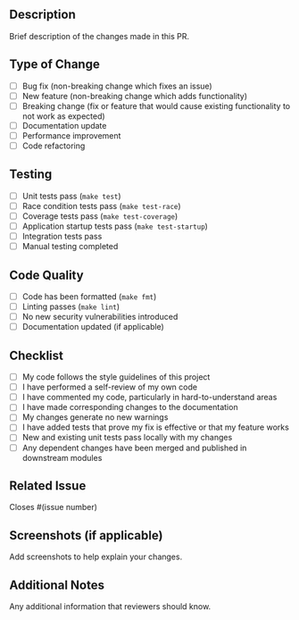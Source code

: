 ## Description
Brief description of the changes made in this PR.

## Type of Change
- [ ] Bug fix (non-breaking change which fixes an issue)
- [ ] New feature (non-breaking change which adds functionality)
- [ ] Breaking change (fix or feature that would cause existing functionality to not work as expected)
- [ ] Documentation update
- [ ] Performance improvement
- [ ] Code refactoring

## Testing
- [ ] Unit tests pass (`make test`)
- [ ] Race condition tests pass (`make test-race`)
- [ ] Coverage tests pass (`make test-coverage`)
- [ ] Application startup tests pass (`make test-startup`)
- [ ] Integration tests pass
- [ ] Manual testing completed

## Code Quality
- [ ] Code has been formatted (`make fmt`)
- [ ] Linting passes (`make lint`)
- [ ] No new security vulnerabilities introduced
- [ ] Documentation updated (if applicable)

## Checklist
- [ ] My code follows the style guidelines of this project
- [ ] I have performed a self-review of my own code
- [ ] I have commented my code, particularly in hard-to-understand areas
- [ ] I have made corresponding changes to the documentation
- [ ] My changes generate no new warnings
- [ ] I have added tests that prove my fix is effective or that my feature works
- [ ] New and existing unit tests pass locally with my changes
- [ ] Any dependent changes have been merged and published in downstream modules

## Related Issue
Closes #(issue number)

## Screenshots (if applicable)
Add screenshots to help explain your changes.

## Additional Notes
Any additional information that reviewers should know.
